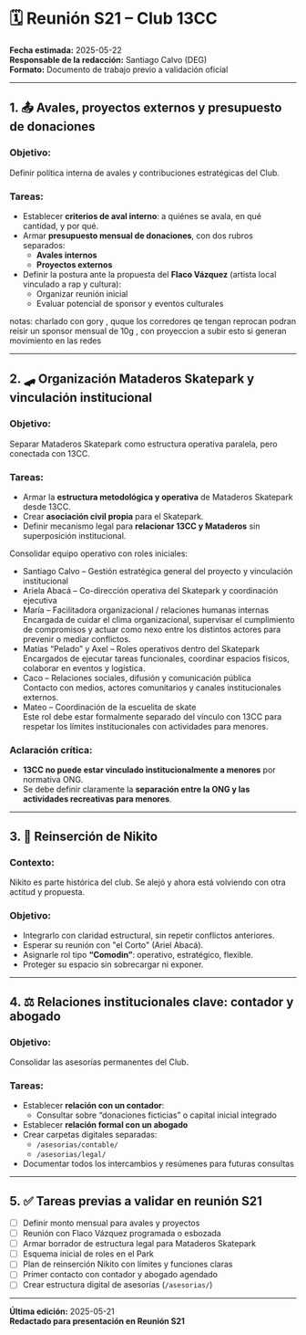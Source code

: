 
# 🗓 Reunión S21 – Club 13CC  
**Fecha estimada:** 2025-05-22  
**Responsable de la redacción:** Santiago Calvo (DEG)  
**Formato:** Documento de trabajo previo a validación oficial

---

## 1. 📤 Avales, proyectos externos y presupuesto de donaciones

### Objetivo:
Definir política interna de avales y contribuciones estratégicas del Club.

### Tareas:
- Establecer **criterios de aval interno**: a quiénes se avala, en qué cantidad, y por qué.
- Armar **presupuesto mensual de donaciones**, con dos rubros separados:
  - **Avales internos**
  - **Proyectos externos**
- Definir la postura ante la propuesta del **Flaco Vázquez** (artista local vinculado a rap y cultura):
  - Organizar reunión inicial
  - Evaluar potencial de sponsor y eventos culturales


notas: charlado con gory , quque los corredores qe tengan reprocan podran reisir un sponsor mensual de 10g , con proyeccion a subir esto si generan movimiento en las redes 


---

## 2. 🛹 Organización Mataderos Skatepark y vinculación institucional

### Objetivo:
Separar Mataderos Skatepark como estructura operativa paralela, pero conectada con 13CC.

### Tareas:
- Armar la **estructura metodológica y operativa** de Mataderos Skatepark desde 13CC.
- Crear **asociación civil propia** para el Skatepark.
- Definir mecanismo legal para **relacionar 13CC y Mataderos** sin superposición institucional.
  

Consolidar equipo operativo con roles iniciales:
- Santiago Calvo – Gestión estratégica general del proyecto y vinculación institucional
- Ariela Abacá – Co-dirección operativa del Skatepark y coordinación ejecutiva
- María – Facilitadora organizacional / relaciones humanas internas  
    Encargada de cuidar el clima organizacional, supervisar el cumplimiento de compromisos y actuar como nexo entre los distintos actores para prevenir o mediar conflictos.
- Matías “Pelado” y Axel – Roles operativos dentro del Skatepark  
    Encargados de ejecutar tareas funcionales, coordinar espacios físicos, colaborar en eventos y logística.
- Caco – Relaciones sociales, difusión y comunicación pública  
    Contacto con medios, actores comunitarios y canales institucionales externos.
- Mateo – Coordinación de la escuelita de skate  
    Este rol debe estar formalmente separado del vínculo con 13CC para respetar los límites institucionales con actividades para menores.

### Aclaración crítica:
- **13CC no puede estar vinculado institucionalmente a menores** por normativa ONG.
- Se debe definir claramente la **separación entre la ONG y las actividades recreativas para menores**.

---

## 3. 🔁 Reinserción de Nikito

### Contexto:
Nikito es parte histórica del club. Se alejó y ahora está volviendo con otra actitud y propuesta.

### Objetivo:
- Integrarlo con claridad estructural, sin repetir conflictos anteriores.
- Esperar su reunión con "el Corto" (Ariel Abacá).
- Asignarle rol tipo **“Comodin”**: operativo, estratégico, flexible.
- Proteger su espacio sin sobrecargar ni exponer.

---

## 4. ⚖ Relaciones institucionales clave: contador y abogado

### Objetivo:
Consolidar las asesorías permanentes del Club.

### Tareas:
- Establecer **relación con un contador**:
  - Consultar sobre “donaciones ficticias” o capital inicial integrado
- Establecer **relación formal con un abogado**
- Crear carpetas digitales separadas:
  - `/asesorias/contable/`
  - `/asesorias/legal/`
- Documentar todos los intercambios y resúmenes para futuras consultas

---

## 5. ✅ Tareas previas a validar en reunión S21

- [ ] Definir monto mensual para avales y proyectos
- [ ] Reunión con Flaco Vázquez programada o esbozada
- [ ] Armar borrador de estructura legal para Mataderos Skatepark
- [ ] Esquema inicial de roles en el Park
- [ ] Plan de reinserción Nikito con límites y funciones claras
- [ ] Primer contacto con contador y abogado agendado
- [ ] Crear estructura digital de asesorías (`/asesorias/`)

---

**Última edición:** 2025-05-21  
**Redactado para presentación en Reunión S21**
